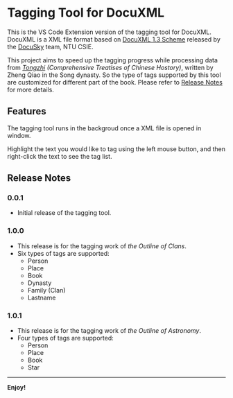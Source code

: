 # Tagging Tool for DocuXML

This is the VS Code Extension version of the tagging tool for DocuXML. DocuXML is a XML file format based on [DocuXML 1.3 Scheme](https://hackmd.io/@DocuSky/BksNFnEK_) released by the [DocuSky](https://docusky.org.tw/DocuSky/home/) team, NTU CSIE.

This project aims to speed up the tagging progress while processing data from *[Tongzhi](https://zh.wikipedia.org/zh-tw/%E9%80%9A%E5%BF%97) (Comprehensive Treatises of Chinese Hostory)*, written by Zheng Qiao in the Song dynasty. So the type of tags supported by this tool are customized for different part of the book. Please refer to [Release Notes](##Release-Notes) for more details.

## Features

The tagging tool runs in the backgroud once a XML file is opened in window. 

Highlight the text you would like to tag using the left mouse button, and then right-click the text to see the tag list.

## Release Notes

### 0.0.1

- Initial release of the tagging tool.

### 1.0.0
- This release is for the tagging work of *the Outline of Clans*.
- Six types of tags are supported:
    - Person
    - Place
    - Book
    - Dynasty
    - Family (Clan)
    - Lastname


### 1.0.1
- This release is for the tagging work of *the Outline of Astronomy*.
- Four types of tags are supported:
    - Person
    - Place
    - Book
    - Star

---
**Enjoy!**
